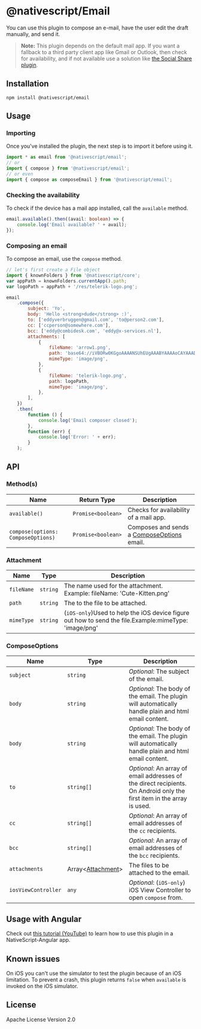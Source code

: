 # @nativescript/Email

[npm-image]: https://img.shields.io/npm/v/nativescript-email.svg
[npm-url]: https://npmjs.org/package/nativescript-email
[downloads-image]: https://img.shields.io/npm/dm/nativescript-email.svg

[twitter-image]: https://img.shields.io/twitter/follow/eddyverbruggen.svg?style=social&label=Follow%20me
[twitter-url]: https://twitter.com/eddyverbruggen

You can use this plugin to compose an e-mail, have the user edit the draft manually, and send it.

> **Note:** This plugin depends on the default mail app. If you want a fallback to a third party client app like Gmail or Outlook, then check for availability, and if not available use a solution like [the Social Share plugin](https://github.com/tjvantoll/nativescript-social-share).

## Installation

```cli
npm install @nativescript/email
```

## Usage
### Importing
Once you've installed the plugin, the next step is to import it before using it.
```ts
import * as email from '@nativescript/email';
// or
import { compose } from '@nativescript/email';
// or even
import { compose as composeEmail } from '@nativescript/email';
```

### Checking the availability

To check if the device has a mail app installed, call the `available` method.

```ts
email.available().then((avail: boolean) => {
	console.log('Email available? ' + avail);
});
```
### Composing an email
To compose an email, use the `compose` method.

```js
// let's first create a File object
import { knownFolders } from '@nativescript/core';
var appPath = knownFolders.currentApp().path;
var logoPath = appPath + '/res/telerik-logo.png';

email
	.compose({
		subject: 'Yo',
		body: 'Hello <strong>dude</strong> :)',
		to: ['eddyverbruggen@gmail.com', 'to@person2.com'],
		cc: ['ccperson@somewhere.com'],
		bcc: ['eddy@combidesk.com', 'eddy@x-services.nl'],
		attachments: [
			{
				fileName: 'arrow1.png',
				path: 'base64://iVBORw0KGgoAAAANSUhEUgAAABYAAAAoCAYAAAD6xArmAAAACXBIWXMAABYlAAAWJQFJUiTwAAAAHGlET1QAAAACAAAAAAAAABQAAAAoAAAAFAAAABQAAAB5EsHiAAAAAEVJREFUSA1iYKAimDhxYjwIU9FIBgaQgZMmTfoPwlOmTJGniuHIhlLNxaOGwiNqNEypkwlGk9RokoIUfaM5ijo5Clh9AAAAAP//ksWFvgAAAEFJREFUY5g4cWL8pEmT/oMwiM1ATTBqONbQHA2W0WDBGgJYBUdTy2iwYA0BrILDI7VMmTJFHqv3yBUEBQsIg/QDAJNpcv6v+k1ZAAAAAElFTkSuQmCC',
				mimeType: 'image/png',
			},
			{
				fileName: 'telerik-logo.png',
				path: logoPath,
				mimeType: 'image/png',
			},
		],
	})
	.then(
		function () {
			console.log('Email composer closed');
		},
		function (err) {
			console.log('Error: ' + err);
		}
	);
```
## API
### Method(s)
| Name | Return Type | Description |
|------|------|-------------|
| `available()` | `Promise<boolean>`|  Checks for availability of a mail app.|
| `compose(options: ComposeOptions)` | `Promise<boolean>` | Composes and sends a [ComposeOptions](#composeoptions) email.|

### Attachment

| Name | Type | Description |
|------|------|-------------|
| `fileName`| `string` | The name used for the attachment.<br>Example: fileName: 'Cute-Kitten.png'|
| `path` | `string` | The to the file to be attached. |
| `mimeType` | `string` | (`iOS-only`)Used to help the iOS device figure out how to send the file.Example:mimeType: 'image/png'|

### ComposeOptions
| Name | Type | Description |
|------|------|-------------|
| `subject`| `string`| _Optional_: The subject of the email.|
| `body`| `string`| _Optional_: The body of the email. The plugin will automatically handle plain and html email content.|
| `body`| `string`| _Optional_: The body of the email. The plugin will automatically handle plain and html email content.|
| `to` | `string[]` |  _Optional_: An array of email addresses of the direct recipients. On Android only the first item in the array is used.|
| `cc` | `string[]` |  _Optional_: An array of email addresses of the `cc` recipients.|
| `bcc` | `string[]` |  _Optional_: An array of email addresses of the `bcc` recipients.|
| `attachments`| Array<[Attachment](#attachment)>| The files to be attached to the email.|
| `iosViewController` | `any` | _Optional_: (`iOS-only`) iOS View Controller to open `compose` from.|


## Usage with Angular

Check out [this tutorial (YouTube)](https://www.youtube.com/watch?v=fSnQb9-Gtdk) to learn how to use this plugin in a NativeScript-Angular app.

## Known issues

On iOS you can't use the simulator to test the plugin because of an iOS limitation.
To prevent a crash, this plugin returns `false` when `available` is invoked on the iOS simulator.

## License

Apache License Version 2.0
